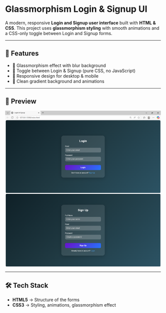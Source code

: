 # Glassmorphism Login & Signup UI

A modern, responsive **Login and Signup user interface** built with **HTML & CSS**. This project uses **glassmorphism styling** with smooth animations and a CSS-only toggle between Login and Signup forms.  

---

## 🚀 Features
- 🌟 Glassmorphism effect with blur background  
- 🔄 Toggle between Login & Signup (pure CSS, no JavaScript)  
- 📱 Responsive design for desktop & mobile  
- 🎨 Clean gradient background and animations  

---

## 📸 Preview
![Login Page](https://github.com/Krithikulal13/Glassmorphism-Login-Signup-UI/blob/main/Login.png)  
![Sign Up Page](https://github.com/Krithikulal13/Glassmorphism-Login-Signup-UI/blob/main/Sign%20Up.png)  

---

## 🛠️ Tech Stack
- **HTML5** → Structure of the forms  
- **CSS3** → Styling, animations, glassmorphism effect  
